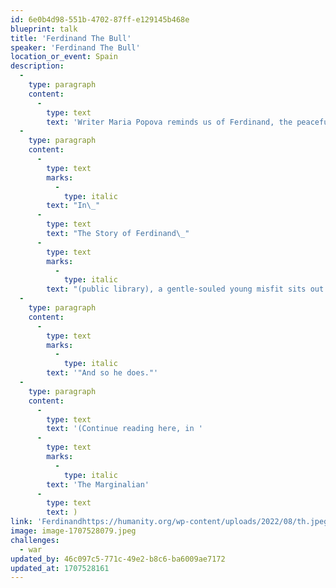 ```yaml
---
id: 6e0b4d98-551b-4702-87ff-e129145b468e
blueprint: talk
title: 'Ferdinand The Bull'
speaker: 'Ferdinand The Bull'
location_or_event: Spain
description:
  -
    type: paragraph
    content:
      -
        type: text
        text: 'Writer Maria Popova reminds us of Ferdinand, the peaceful bull and of how his timeless story, still reprinted across the globe, came to be told:'
  -
    type: paragraph
    content:
      -
        type: text
        marks:
          -
            type: italic
        text: "In\_"
      -
        type: text
        text: "The Story of Ferdinand\_"
      -
        type: text
        marks:
          -
            type: italic
        text: "(public library), a gentle-souled young misfit sits out the perpetual head-butting by which his peers hone their bull-skills, choosing instead to smell the flowers under his favorite cork tree in solitude. His mother, at first worried about his bullness, recognizes her son’s difference and trusts that he would find his way.\_"
  -
    type: paragraph
    content:
      -
        type: text
        marks:
          -
            type: italic
        text: '"And so he does."'
  -
    type: paragraph
    content:
      -
        type: text
        text: '(Continue reading here, in '
      -
        type: text
        marks:
          -
            type: italic
        text: 'The Marginalian'
      -
        type: text
        text: )
link: 'Ferdinandhttps://humanity.org/wp-content/uploads/2022/08/th.jpeg'
image: image-1707528079.jpeg
challenges:
  - war
updated_by: 46c097c5-771c-49e2-b8c6-ba6009ae7172
updated_at: 1707528161
---
```

